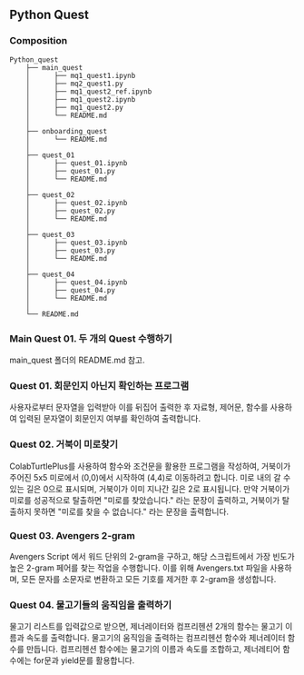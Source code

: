 ## Python Quest

### Composition

```
Python_quest
    ├── main_quest
    │      ├── mq1_quest1.ipynb
    │      ├── mq2_quest1.py
    │      ├── mq1_quest2_ref.ipynb
    │      ├── mq1_quest2.ipynb
    │      ├── mq1_quest2.py
    │      └── README.md
    │ 
    ├── onboarding_quest
    │      └── README.md
    │ 
    ├── quest_01
    │      ├── quest_01.ipynb
    │      ├── quest_01.py
    │      └── README.md
    │
    ├── quest_02
    │      ├── quest_02.ipynb
    │      ├── quest_02.py
    │      └── README.md
    │  
    ├── quest_03
    │      ├── quest_03.ipynb
    │      ├── quest_03.py
    │      └── README.md
    │ 
    ├── quest_04
    │      ├── quest_04.ipynb
    │      ├── quest_04.py
    │      └── README.md
    │
    └── README.md
```

### Main Quest 01. 두 개의 Quest 수행하기


main_quest 폴더의 README.md 참고.


### Quest 01. 회문인지 아닌지 확인하는 프로그램


사용자로부터 문자열을 입력받아 이를 뒤집어 출력한 후 자료형, 제어문, 함수를 사용하여 입력된 문자열이 회문인지 여부를 확인하여 출력합니다.  


### Quest 02. 거북이 미로찾기


ColabTurtlePlus를 사용하여 함수와 조건문을 활용한 프로그램을 작성하여, 거북이가 주어진 5x5 미로에서 (0,0)에서 시작하여 (4,4)로 이동하려고 합니다. 미로 내의 갈 수 있는 길은 0으로 표시되며, 거북이가 이미 지나간 길은 2로 표시됩니다. 만약 거북이가 미로를 성공적으로 탈출하면 "미로를 찾았습니다." 라는 문장이 출력하고, 거북이가 탈출하지 못하면 "미로를 찾을 수 없습니다." 라는 문장을 출력합니다.  


### Quest 03. Avengers 2-gram


Avengers Script 에서 워드 단위의 2-gram을 구하고, 해당 스크립트에서 가장 빈도가 높은 2-gram 페어를 찾는 작업을 수행합니다. 이를 위해 Avengers.txt 파일을 사용하며, 모든 문자를 소문자로 변환하고 모든 기호를 제거한 후 2-gram을 생성합니다.  


### Quest 04. 물고기들의 움직임을 출력하기


물고기 리스트를 입력값으로 받으면, 제너레이터와 컴프리헨션 2개의 함수는 물고기 이름과 속도를 출력합니다. 물고기의 움직임을 출력하는 컴프리헨션 함수와 제너레이터 함수를 만듭니다. 컴프리헨션 함수에는 물고기의 이름과 속도를 조합하고, 제너레티어 함수에는 for문과 yield문를 활용합니다.  

